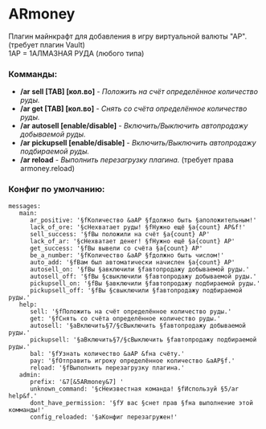 # ARmoney
Плагин майнкрафт для добавления в игру виртуальной валюты "АР". (требует плагин Vault)  
1АР = 1АЛМАЗНАЯ РУДА (любого типа)

### Комманды:
* __/ar sell [TAB] [кол.во]__ - _Положить на счёт определённое количество руды._
* __/ar get [TAB] [кол.во]__ - _Снять со счёта определённое количество руды._
* __/ar autosell [enable/disable]__ - _Включить/Выключить автопродажу добываемой руды._
* __/ar pickupsell [enable/disable]__ - _Включить/Выключить автопродажу подбираемой руды._
* __/ar reload__ - _Выполнить перезагрузку плагина._ (требует права armoney.reload)

### Конфиг по умолчанию:
```
messages:
   main:
      ar_positive: '§fКоличество &aАР §fдолжно быть §aположительным!'
      lack_of_ore: '§cНехватает руды! §fНужно ещё §a{count} АР&f!'
      sell_success: '§fВы положили на счёт §a{count} АР'
      lack_of_ar: '§cНехватает денег! §fНужно ещё §a{count} АР'
      get_success: '§fВы вывели со счёта §a{count} АР'
      be_a_number: '§fКоличество &aАР §fдолжно быть числом!'
      auto_add: '§fВам был автоматически начислен §a{count} АР'
      autosell_on: '§fВы §aвключили §fавтопродажу добываемой руды.'
      autosell_off: '§fВы §cвыключили §fавтопродажу добываемой руды.'
      pickupsell_on: '§fВы §aвключили §fавтопродажу подбираемой руды.'
      pickupsell_off: '§fВы §cвыключили §fавтопродажу подбираемой руды.'
   help:
      sell: '§fПоложить на счёт определённое количество руды.'
      get: '§fСнять со счёта определённое количество руды.'
      autosell: '§aВключить§7/§cВыключить §fавтопродажу добываемой руды.'
      pickupsell: '§aВключить§7/§cВыключить §fавтопродажу подбираемой руды.'
      bal: '§fУзнать количество &aАР &fна счёту.'
      pay: '§fОтправить игроку определённое количество &aАР§f.'
      reload: '§fВыполнить перезагрузку плагина.'
   admin:
      prefix: '&7[&5ARmoney&7] '
      unknown_command: '§cНеизвестная команда! §fИспользуй §5/ar help&f.'
      dont_have_permission: '§fУ вас §cнет прав §fна выполнение этой комманды!'
      config_reloaded: '§aКонфиг перезагружен!'
```
